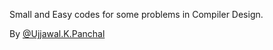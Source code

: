  Small and Easy codes for some problems in Compiler Design.

By [@Ujjawal.K.Panchal](https://www.linkedin.com/in/ujjawal-k-panchal/)
